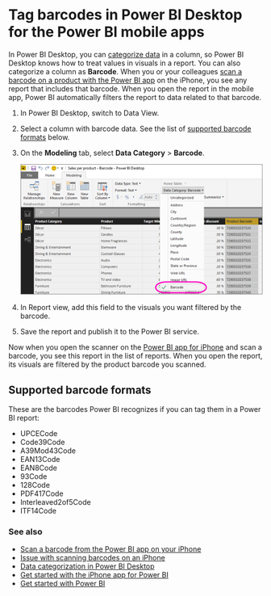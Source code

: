 <properties 
   pageTitle="Tag a barcode field in Power BI Desktop for the Power BI mobile apps"
   description="When you tag a barcode field in your model in Power BI Desktop, you can filter data for barcodes automatically in the Power BI app on your iPhone."
   services="powerbi" 
   documentationCenter="" 
   authors="maggiesMSFT" 
   manager="mblythe" 
   editor=""
   tags=""
   qualityFocus="no"
   qualityDate=""/>
 
<tags
   ms.service="powerbi"
   ms.devlang="NA"
   ms.topic="article"
   ms.tgt_pltfrm="NA"
   ms.workload="powerbi"
   ms.date="06/09/2016"
   ms.author="maggies"/>

# Tag barcodes in Power BI Desktop for the Power BI mobile apps

In Power BI Desktop, you can [categorize data](powerbi-desktop-data-categorization.md) in a column, so Power BI Desktop knows how to treat values in visuals in a report. You can also categorize a column as **Barcode**. When you or your colleagues [scan a barcode on a product with the Power BI app](powerbi-mobile-scan-barcode-for-report.md) on the iPhone, you see any report that includes that barcode. When you open the report in the mobile app, Power BI automatically filters the report to data related to that barcode.

1. In Power BI Desktop, switch to Data View.

2. Select a column with barcode data. See the list of [supported barcode formats](#supported-barcode-formats) below.

3. On the **Modeling** tab, select **Data Category** > **Barcode**.

    ![](media/powerbi-desktop-mobile-barcodes/power-bi-desktop-barcode.png)

4. In Report view, add this field to the visuals you want filtered by the barcode.

5. Save the report and publish it to the Power BI service.

Now when you open the scanner on the [Power BI app for iPhone](powerbi-mobile-ipad-iphone-apps.md) and scan a barcode, you see this report in the list of reports. When you open the report, its visuals are filtered by the product barcode you scanned.

## Supported barcode formats
These are the barcodes Power BI recognizes if you can tag them in a Power BI report: 

- UPCECode 
- Code39Code  
- A39Mod43Code 
- EAN13Code 
- EAN8Code  
- 93Code  
- 128Code 
- PDF417Code 
- Interleaved2of5Code 
- ITF14Code 

### See also  
- [Scan a barcode from the Power BI app on your iPhone](powerbi-mobile-scan-barcode-for-report.md)
- [Issue with scanning barcodes on an iPhone](powerbi-mobile-scan-barcode-for-report.md#issues-with-scanning-a-barcode)
- [Data categorization in Power BI Desktop](powerbi-desktop-data-categorization.md)  
- [Get started with the iPhone app for Power BI](powerbi-mobile-iphone-app-get-started.md)  
- [Get started with Power BI](powerbi-service-get-started.md)  
